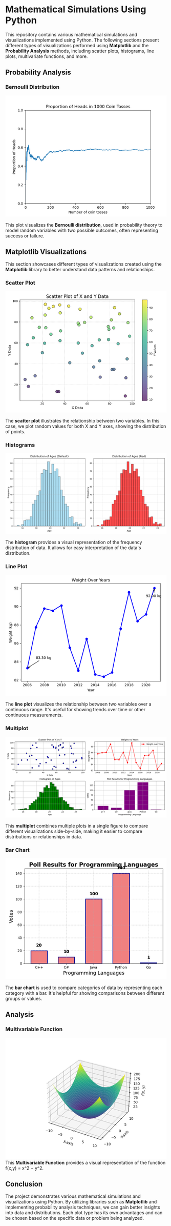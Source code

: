 # Mathematical Simulations Using Python

This repository contains various mathematical simulations and visualizations implemented using Python. The following sections present different types of visualizations performed using **Matplotlib** and the **Probability Analysis** methods, including scatter plots, histograms, line plots, multivariate functions, and more.

## Probability Analysis

### Bernoulli Distribution
![Bernoulli Distribution](/Probability/Bernoulli_Distribution.png)

This plot visualizes the **Bernoulli distribution**, used in probability theory to model random variables with two possible outcomes, often representing success or failure.

## Matplotlib Visualizations

This section showcases different types of visualizations created using the **Matplotlib** library to better understand data patterns and relationships.

### Scatter Plot
![Scatter Plot](/Matplotlib/Images/Scatter_Plot.png)

The **scatter plot** illustrates the relationship between two variables. In this case, we plot random values for both X and Y axes, showing the distribution of points.

### Histograms
![Histograms](/Matplotlib/Images/Histograme.png)

The **histogram** provides a visual representation of the frequency distribution of data. It allows for easy interpretation of the data's distribution.

### Line Plot
![Line Plot](/Matplotlib/Images/Line_Plot.png)

The **line plot** visualizes the relationship between two variables over a continuous range. It's useful for showing trends over time or other continuous measurements.

### Multiplot
![Multiplot](/Matplotlib/Images/Multiplots.png)

This **multiplot** combines multiple plots in a single figure to compare different visualizations side-by-side, making it easier to compare distributions or relationships in data.

### Bar Chart
![Bar Chart](/Matplotlib/Images/Bar_Chart.png)

The **bar chart** is used to compare categories of data by representing each category with a bar. It's helpful for showing comparisons between different groups or values.

## Analysis
### Multivariable Function
![Line Plot](/Analysis/Images/Multivariable_Function.png)
This **Multivariable Function** provides a visual representation of the function f(x,y) = x^2 + y^2.

## Conclusion

The project demonstrates various mathematical simulations and visualizations using Python. By utilizing libraries such as **Matplotlib** and implementing probability analysis techniques, we can gain better insights into data and distributions. Each plot type has its own advantages and can be chosen based on the specific data or problem being analyzed.
